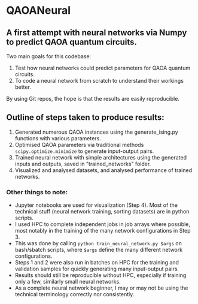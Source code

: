 # QAOANeural  
## A first attempt with neural networks via Numpy to predict QAOA quantum circuits.  
Two main goals for this codebase:  
1) Test how neural networks could predict parameters for QAOA quantum circuits.  
2) To code a neural network from scratch to understand their workings better.  
  
By using Git repos, the hope is that the results are easily reproducible.  
  
## Outline of steps taken to produce results:  
1. Generated numerous QAOA instances using the generate_ising.py functions with various parameters.  
2. Optimised QAOA parameters via traditional methods `scipy.optimize.minimize` to generate input-output pairs.  
3. Trained neural network with simple architectures using the generated inputs and outputs, saved in "trained_networks" folder.  
4. Visualized and analysed datasets, and analysed performance of trained networks.  
  
### Other things to note:  
- Jupyter notebooks are used for visualization (Step 4). Most of the technical stuff (neural network training, sorting datasets) are in python scripts.  
- I used HPC to complete independent jobs in job arrays where possible, most notably in the training of the many network configurations in Step 3.
- This was done by calling `python train_neural_network.py $args` on bash/sbatch scripts, where `$args` define the many different network configurations.  
- Steps 1 and 2 were also run in batches on HPC for the training and validation samples for quickly generating many input-output pairs.  
- Results should still be reproducible without HPC, especially if training only a few, similarly small neural networks.
- As a complete neural network beginner, I may or may not be using the technical terminology correctly nor consistently.  
